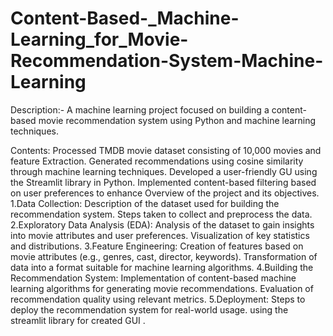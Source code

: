 # Content-Based-_Machine-Learning_for_Movie-Recommendation-System-Machine-Learning
Description:- A machine learning project focused on building a content-based movie recommendation system using Python and machine learning techniques.

Contents: Processed TMDB movie dataset consisting of 10,000 movies and feature Extraction. Generated recommendations using cosine similarity through machine learning techniques. Developed a user-friendly GU using the Streamlit library in Python. Implemented content-based filtering based on user preferences to enhance
Overview of the project and its objectives.
1.Data Collection: Description of the dataset used for building the recommendation system. Steps taken to collect and preprocess the data.
2.Exploratory Data Analysis (EDA): Analysis of the dataset to gain insights into movie attributes and user preferences. Visualization of key statistics and distributions.
3.Feature Engineering: Creation of features based on movie attributes (e.g., genres, cast, director, keywords). Transformation of data into a format suitable for machine learning algorithms.
4.Building the Recommendation System: Implementation of content-based machine learning algorithms for generating movie recommendations. Evaluation of recommendation quality using relevant metrics.
5.Deployment: Steps to deploy the recommendation system for real-world usage. using the streamlit library  for created GUI .

